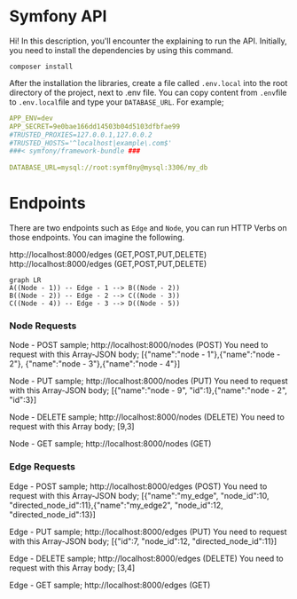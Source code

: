 # Symfony API

Hi! In this description, you'll encounter the explaining to run the API. Initially, you need to install the dependencies by using this command.

`composer install`

After the installation the libraries, create a file called `.env.local` into the root directory of the project, next to .env file. You can copy content from  `.env`file to `.env.local`file and type your `DATABASE_URL`. For example;

```yaml
APP_ENV=dev  
APP_SECRET=9e0bae166dd14503b04d5103dfbfae99  
#TRUSTED_PROXIES=127.0.0.1,127.0.0.2  
#TRUSTED_HOSTS='^localhost|example\.com$'  
###< symfony/framework-bundle ###  
  
DATABASE_URL=mysql://root:symf0ny@mysql:3306/my_db
```

# Endpoints

There are two endpoints such as `Edge` and `Node`, you can run HTTP Verbs on those endpoints. You can imagine the following.

http://localhost:8000/edges (GET,POST,PUT,DELETE)
http://localhost:8000/edges (GET,POST,PUT,DELETE)

```mermaid
graph LR
A((Node - 1)) -- Edge - 1 --> B((Node - 2))
B((Node - 2)) -- Edge - 2 --> C((Node - 3))
C((Node - 4)) -- Edge - 3 --> D((Node - 5))
```

### Node Requests ###
Node - POST sample;
http://localhost:8000/nodes (POST)
You need to request with this Array-JSON body;
[{"name":"node - 1"},{"name":"node - 2"}, {"name":"node - 3"},{"name":"node - 4"}]

Node - PUT sample;
http://localhost:8000/nodes (PUT)
You need to request with this Array-JSON body;
[{"name":"node - 9", "id":1},{"name":"node - 2", "id":3}]

Node - DELETE sample;
http://localhost:8000/nodes (DELETE)
You need to request with this Array body;
[9,3]

Node - GET sample;
http://localhost:8000/nodes (GET)


### Edge Requests ###

Edge - POST sample;
http://localhost:8000/edges (POST)
You need to request with this Array-JSON body;
[{"name":"my_edge", "node_id":10, "directed_node_id":11},{"name":"my_edge2", "node_id":12, "directed_node_id":13}]

Edge - PUT sample;
http://localhost:8000/edges (PUT)
You need to request with this Array-JSON body;
[{"id":7, "node_id":12, "directed_node_id":11}]

Edge - DELETE sample;
http://localhost:8000/edges (DELETE)
You need to request with this Array body;
[3,4]

Edge - GET sample;
http://localhost:8000/edges (GET)
